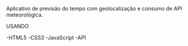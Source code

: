 Aplicativo de previsão do tempo com geolocalização e consumo de API meteorológica.

USANDO

-HTML5
-CSS3
-JavaScript
-API
